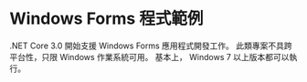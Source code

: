 # Windows Forms 程式範例

.NET Core 3.0 開始支援 Windows Forms 應用程式開發工作。
此類專案不具跨平台性，只限 Windows 作業系統可用。
基本上， Windows 7 以上版本都可以執行。
